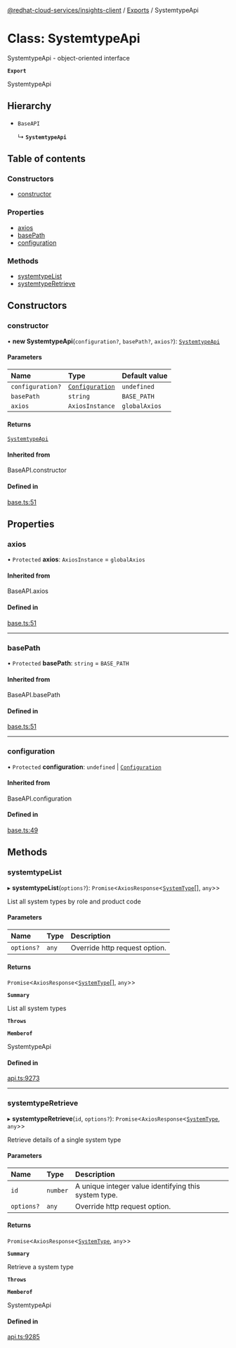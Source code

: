[@redhat-cloud-services/insights-client](../README.md) / [Exports](../modules.md) / SystemtypeApi

# Class: SystemtypeApi

SystemtypeApi - object-oriented interface

**`Export`**

SystemtypeApi

## Hierarchy

- `BaseAPI`

  ↳ **`SystemtypeApi`**

## Table of contents

### Constructors

- [constructor](SystemtypeApi.md#constructor)

### Properties

- [axios](SystemtypeApi.md#axios)
- [basePath](SystemtypeApi.md#basepath)
- [configuration](SystemtypeApi.md#configuration)

### Methods

- [systemtypeList](SystemtypeApi.md#systemtypelist)
- [systemtypeRetrieve](SystemtypeApi.md#systemtyperetrieve)

## Constructors

### constructor

• **new SystemtypeApi**(`configuration?`, `basePath?`, `axios?`): [`SystemtypeApi`](SystemtypeApi.md)

#### Parameters

| Name | Type | Default value |
| :------ | :------ | :------ |
| `configuration?` | [`Configuration`](Configuration.md) | `undefined` |
| `basePath` | `string` | `BASE_PATH` |
| `axios` | `AxiosInstance` | `globalAxios` |

#### Returns

[`SystemtypeApi`](SystemtypeApi.md)

#### Inherited from

BaseAPI.constructor

#### Defined in

[base.ts:51](https://github.com/RedHatInsights/javascript-clients/blob/main/packages/insights/base.ts#L51)

## Properties

### axios

• `Protected` **axios**: `AxiosInstance` = `globalAxios`

#### Inherited from

BaseAPI.axios

#### Defined in

[base.ts:51](https://github.com/RedHatInsights/javascript-clients/blob/main/packages/insights/base.ts#L51)

___

### basePath

• `Protected` **basePath**: `string` = `BASE_PATH`

#### Inherited from

BaseAPI.basePath

#### Defined in

[base.ts:51](https://github.com/RedHatInsights/javascript-clients/blob/main/packages/insights/base.ts#L51)

___

### configuration

• `Protected` **configuration**: `undefined` \| [`Configuration`](Configuration.md)

#### Inherited from

BaseAPI.configuration

#### Defined in

[base.ts:49](https://github.com/RedHatInsights/javascript-clients/blob/main/packages/insights/base.ts#L49)

## Methods

### systemtypeList

▸ **systemtypeList**(`options?`): `Promise`\<`AxiosResponse`\<[`SystemType`](../interfaces/SystemType.md)[], `any`\>\>

List all system types by role and product code

#### Parameters

| Name | Type | Description |
| :------ | :------ | :------ |
| `options?` | `any` | Override http request option. |

#### Returns

`Promise`\<`AxiosResponse`\<[`SystemType`](../interfaces/SystemType.md)[], `any`\>\>

**`Summary`**

List all system types

**`Throws`**

**`Memberof`**

SystemtypeApi

#### Defined in

[api.ts:9273](https://github.com/RedHatInsights/javascript-clients/blob/main/packages/insights/api.ts#L9273)

___

### systemtypeRetrieve

▸ **systemtypeRetrieve**(`id`, `options?`): `Promise`\<`AxiosResponse`\<[`SystemType`](../interfaces/SystemType.md), `any`\>\>

Retrieve details of a single system type

#### Parameters

| Name | Type | Description |
| :------ | :------ | :------ |
| `id` | `number` | A unique integer value identifying this system type. |
| `options?` | `any` | Override http request option. |

#### Returns

`Promise`\<`AxiosResponse`\<[`SystemType`](../interfaces/SystemType.md), `any`\>\>

**`Summary`**

Retrieve a system type

**`Throws`**

**`Memberof`**

SystemtypeApi

#### Defined in

[api.ts:9285](https://github.com/RedHatInsights/javascript-clients/blob/main/packages/insights/api.ts#L9285)
